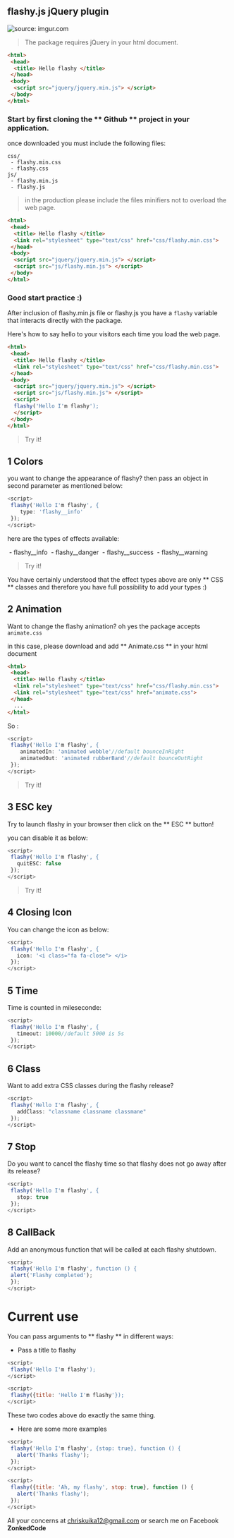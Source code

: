 ## flashy.js jQuery plugin

<div>
	<img src="https://i.imgur.com/yRVwyGf.gif" title="source: imgur.com"/>
</div>

> The package requires jQuery in your html document.

```html
<html>
 <head>
  <title> Hello flashy </title>
 </head>
 <body>
  <script src="jquery/jquery.min.js"> </script>
 </body>
</html>
```

### Start by first cloning the ** Github ** project in your application.

once downloaded you must include the following files:

```
css/
 - flashy.min.css
 - flashy.css
js/
 - flashy.min.js
 - flashy.js
```

> in the production please include the files minifiers not to overload the web page.

```html
<html>
 <head>
  <title> Hello flashy </title>
  <link rel="stylesheet" type="text/css" href="css/flashy.min.css">
 </head>
 <body>
  <script src="jquery/jquery.min.js"> </script>
  <script src="js/flashy.min.js"> </script>
 </body>
</html>
```

### Good start practice :)

After inclusion of flashy.min.js file or flashy.js you have a ```flashy``` variable that interacts directly with the package.

Here's how to say hello to your visitors each time you load the web page.

```html
<html>
 <head>
  <title> Hello flashy </title>
  <link rel="stylesheet" type="text/css" href="css/flashy.min.css">
 </head>
 <body>
  <script src="jquery/jquery.min.js"> </script>
  <script src="js/flashy.min.js"> </script>
  <script>
  flashy('Hello I'm flashy');
  </script>
 </body>
</html>
```

> Try it!

## 1 Colors

you want to change the appearance of flashy? then pass an object in second parameter as mentioned below:

```javascript
<script>
 flashy('Hello I'm flashy', {
    type: 'flashy__info'
 });
</script>
```

here are the types of effects available:

 - flashy__info
 - flashy__danger
 - flashy__success
 - flashy__warning

> Try it!


You have certainly understood that the effect types above are only ** CSS ** classes and therefore you have full possibility to add your types :)

## 2 Animation

Want to change the flashy animation? oh yes the package accepts ```animate.css```

in this case, please download and add ** Animate.css ** in your html document

```html
<html>
 <head>
  <title> Hello flashy </title>
  <link rel="stylesheet" type="text/css" href="css/flashy.min.css">
  <link rel="stylesheet" type="text/css" href="animate.css">
 </head>
  ...
</html>
```

So :

```javascript
<script>
 flashy('Hello I'm flashy', {
    animatedIn: 'animated wobble'//default bounceInRight
    animatedOut: 'animated rubberBand'//default bounceOutRight
 });
</script>
```

> Try it!


## 3 ESC key

Try to launch flashy in your browser then click on the ** ESC ** button!

you can disable it as below:

```javascript
<script>
 flashy('Hello I'm flashy', {
   quitESC: false
 });
</script>
```

> Try it!


## 4 Closing Icon

You can change the icon as below:

```javascript
<script>
 flashy('Hello I'm flashy', {
   icon: '<i class="fa fa-close"> </i>
 });
</script>
```


## 5 Time

Time is counted in mileseconde:

```javascript
<script>
 flashy('Hello I'm flashy', {
   timeout: 10000//default 5000 is 5s
 });
</script>
```


## 6 Class

Want to add extra CSS classes during the flashy release?

```javascript
<script>
 flashy('Hello I'm flashy', {
   addClass: "classname classname classmane"
 });
</script>
```


## 7 Stop

Do you want to cancel the flashy time so that flashy does not go away after its release?

```javascript
<script>
 flashy('Hello I'm flashy', {
   stop: true
 });
</script>
```


## 8 CallBack

Add an anonymous function that will be called at each flashy shutdown.

```javascript
<script>
 flashy('Hello I'm flashy', function () {
 alert('Flashy completed');
 });
</script>
```

# Current use

You can pass arguments to ** flashy ** in different ways:

* Pass a title to flashy

```javascript
<script>
 flashy('Hello I'm flashy');
</script>
```

```javascript
<script>
 flashy({title: 'Hello I'm flashy'});
</script>
```

These two codes above do exactly the same thing.

* Here are some more examples

```javascript
<script>
 flashy('Hello I'm flashy', {stop: true}, function () {
   alert('Thanks flashy');
 });
</script>
```

```javascript
<script>
 flashy({title: 'Ah, my flashy', stop: true}, function () {
   alert('Thanks flashy');
 });
</script>
```



All your concerns at chriskuika12@gmail.com or search me on Facebook **ZonkedCode**